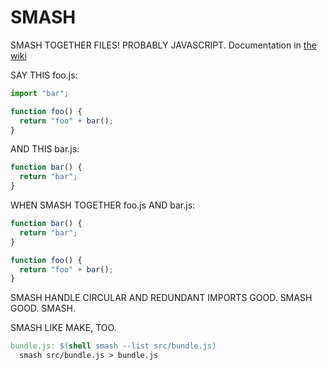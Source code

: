 # SMASH

SMASH TOGETHER FILES! PROBABLY JAVASCRIPT. Documentation in [the wiki](https://github.com/mbostock/smash/wiki)

SAY THIS foo.js:

```js
import "bar";

function foo() {
  return "foo" + bar();
}
```

AND THIS bar.js:

```js
function bar() {
  return "bar";
}
```

WHEN SMASH TOGETHER foo.js AND bar.js:

```js
function bar() {
  return "bar";
}

function foo() {
  return "foo" + bar();
}
```

SMASH HANDLE CIRCULAR AND REDUNDANT IMPORTS GOOD. SMASH GOOD. SMASH.

SMASH LIKE MAKE, TOO.

```Makefile
bundle.js: $(shell smash --list src/bundle.js)
  smash src/bundle.js > bundle.js
```
